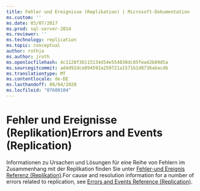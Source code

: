 ```yaml
---
title: Fehler und Ereignisse (Replikation) | Microsoft-Dokumentation
ms.custom: ''
ms.date: 03/07/2017
ms.prod: sql-server-2014
ms.reviewer: ''
ms.technology: replication
ms.topic: conceptual
author: rothja
ms.author: jroth
ms.openlocfilehash: 4c1128f36115134d54e554830dc85fea42b09d5a
ms.sourcegitcommit: ad4d92dce894592a259721a1571b1d8736abacdb
ms.translationtype: MT
ms.contentlocale: de-DE
ms.lasthandoff: 08/04/2020
ms.locfileid: "87609104"
---
```

# <a name="errors-and-events-replication"></a><span data-ttu-id="3461e-102">Fehler und Ereignisse (Replikation)</span><span class="sxs-lookup"><span data-stu-id="3461e-102">Errors and Events (Replication)</span></span>
  <span data-ttu-id="3461e-103">Informationen zu Ursachen und Lösungen für eine Reihe von Fehlern im Zusammenhang mit der Replikation finden Sie unter [Fehler-und Ereignis Referenz (Replikation)](../errors-and-events-reference-replication.md).</span><span class="sxs-lookup"><span data-stu-id="3461e-103">For cause and resolution information for a number of errors related to replication, see [Errors and Events Reference (Replication)](../errors-and-events-reference-replication.md).</span></span>  
  
